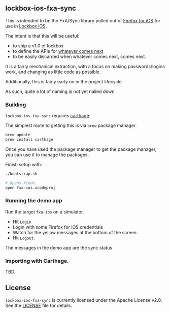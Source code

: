## lockbox-ios-fxa-sync

This is intended to be the FxA/Sync library pulled out of [Firefox for iOS][1] for use in [Lockbox iOS][2].

The intent is that this will be useful: 

 * to ship a v1.0 of lockbox
 * to define the APIs for [whatever comes next][3]
 * to be easily discarded when whatever comes next, comes next.

It is a fairly mechanical extraction, with a focus on making passwords/logins work, and changing as little code as possible.

Additionally, this is fairly early on in the project lifecycle.

As such, quite a lot of naming is not yet nailed down.

### Building

`lockbox-ios-fxa-sync` requires [carthage][carthage].

The simplest route to getting this is via `brew` package manager.

```sh
brew update
brew install carthage
```

Once you have used the package manager to get the package manager, you can use it to manage the packages.

Finish setup with:

```sh
./bootstrap.sh

# Opens Xcode.
open fxa-ios.xcodeproj
```

### Running the demo app

Run the target `fxa-ios` on a simulator.

 * Hit `Login`
 * Login with some Firefox for iOS credentials
 * Watch for the yellow messages at the bottom of the screen.
 * Hit `Logout`.

The messages in the demo app are the sync status.

### Importing with Carthage. 

TBD.

## License

`lockbox-ios-fxa-sync` is currently licensed under the Apache License v2.0. See the [LICENSE][LICENSE] file for details.

[1]: https://github.com/mozilla-mobile/firefox-ios
[2]: https://github.com/mozilla-lockbox/lockbox-ios
[3]: https://github.com/mozilla/mentat
[carthage]: https://github.com/Carthage/Carthage
[LICENSE]: LICENSE